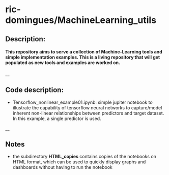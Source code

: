 # ric-domingues/MachineLearning_utils
## Description: 
#### This repository aims to serve a collection of Machine-Learning tools and simple implementation examples. This is a living repository that will get populated as new tools and examples are worked on.

__

## Code description: 
- Tensorflow_nonlinear_example01.ipynb: simple jupiter notebook to illustrate the capability of tensorflow neural networks to capture/model inherent non-linear relationships between predictors and target dataset. In this example, a single predictor is used.

__

## Notes

- the subdirectory **HTML_copies** contains copies of the notebooks on HTML format, which can be used to quickly display graphs and dashboards without having to run the notebook
